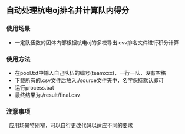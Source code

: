 ## 自动处理杭电oj排名并计算队内得分
### 使用场景
- 一定队伍数的团体内部根据杭电oj的多校导出.csv排名文件进行积分计算
### 使用方法
- 在pool.txt中输入自己队伍的编号(teamxxx)，一行一队，没有空格
- 下载所有的.csv文件后放入./source文件夹中，名字保持默认即可
- 运行process.bat
- 最终结果为./result/final.csv
### 注意事项
&nbsp;&nbsp;应用场景特别窄，可以自行更改代码以适应不同的要求